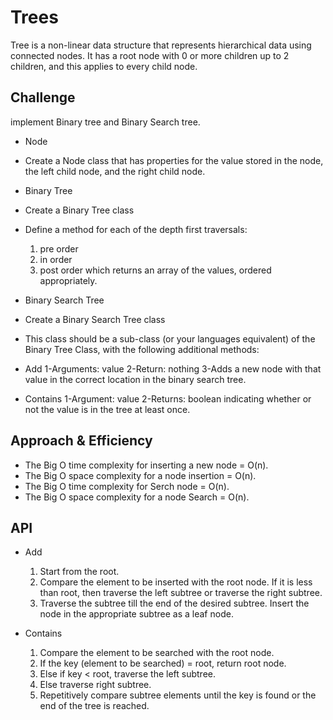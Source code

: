 # Trees
Tree is a non-linear data structure that represents hierarchical data using connected nodes. It has a root node with 0 or more children up to 2 children, and this applies to every child node.


## Challenge
implement Binary tree and Binary Search tree.


* Node

* Create a Node class that has properties for the value stored in the node, the left child node, and the right child node.

* Binary Tree

* Create a Binary Tree class
* Define a method for each of the depth first traversals:
  1) pre order
  2) in order
  3) post order which returns an array of the values, ordered appropriately.
* Binary Search Tree

 * Create a Binary Search Tree class
 * This class should be a sub-class (or your languages equivalent) of the Binary Tree Class, with the following additional methods:
 * Add
   1-Arguments: value
   2-Return: nothing
   3-Adds a new node with that value in the correct location in the binary search tree.
* Contains
  1-Argument: value
  2-Returns: boolean indicating whether or not the value is in the tree at least once.

## Approach & Efficiency

* The Big O time complexity for inserting a new node = O(n).
* The Big O space complexity for a node insertion = O(n).
* The Big O time complexity for Serch node = O(n).
* The Big O space complexity for a node Search = O(n).


## API

* Add
    1. Start from the root.
    2. Compare the element to be inserted with the root node. If it is less than root, then traverse the left subtree or traverse the right subtree.
    3. Traverse the subtree till the end of the desired subtree. Insert the node in the appropriate subtree as a leaf node.

* Contains
    1. Compare the element to be searched with the root node.
    2. If the key (element to be searched) = root, return root node.
    3. Else if key < root, traverse the left subtree.
    4. Else traverse right subtree.
    5. Repetitively compare subtree elements until the key is found or the end of the tree is reached.